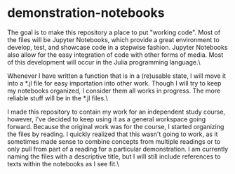 # demonstration-notebooks
The goal is to make this repository a place to put "working code". Most of the files will be Jupyter Notebooks, which provide a great environment to develop, test, and showcase code in a stepwise fashion. Jupyter Notebooks also allow for the easy integration of code with other forms of media. Most of this development will occur in the Julia programming language.\

Whenever I have written a function that is in a (re)usable state, I will move it into a *.jl file for easy importation into other work. Though I will try to keep my notebooks organized, I consider them all works in progress. The more reliable stuff will be in the *.jl files.\

I made this repository to contain my work for an independent study course, however, I've decided to keep using it as a general workspace going forward. Because the original work was for the course, I started organizing the files by reading. I quickly realized that this wasn't going to work, as it sometimes made sense to combine concepts from multiple readings or to only pull from part of a reading for a particular demonstration. I am currently naming the files with a descriptive title, but I will still include references to texts within the notebooks as I see fit.\